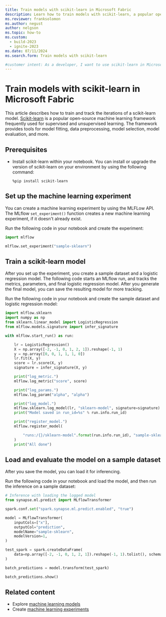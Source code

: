 ```yaml
---
title: Train models with scikit-learn in Microsoft Fabric
description: Learn how to train models with scikit-learn, a popular open-source machine learning framework frequently used for supervised and unsupervised learning.
ms.reviewer: franksolomon
ms.author: negust
author: nelgson
ms.topic: how-to
ms.custom:
  - build-2023
  - ignite-2023
ms.date: 07/11/2024
ms.search.form: Train models with scikit-learn

#customer intent: As a developer, I want to use scikit-learn in Microsoft Fabric so that I can train models for supervised and unsupervised learning.
---
```


# Train models with scikit-learn in Microsoft Fabric

This article describes how to train and track the iterations of a scikit-learn model. [Scikit-learn](https://scikit-learn.org/stable/) is a popular open-source machine learning framework frequently used for supervised and unsupervised learning. The framework provides tools for model fitting, data preprocessing, model selection, model evaluation, and more.

## Prerequisites

- Install scikit-learn within your notebook. You can install or upgrade the version of scikit-learn on your environment by using the following command:

   ```shell
   %pip install scikit-learn
   ```

## Set up the machine learning experiment

You can create a machine learning experiment by using the MLFLow API. The MLflow `set_experiment()` function creates a new machine learning experiment, if it doesn't already exist. 

Run the following code in your notebook and create the experiment:

```python
import mlflow

mlflow.set_experiment("sample-sklearn")
```

## Train a scikit-learn model

After you set up the experiment, you create a sample dataset and a logistic regression model. The following code starts an MLflow run, and tracks the metrics, parameters, and final logistic regression model. After you generate the final model, you can save the resulting model for more tracking.

Run the following code in your notebook and create the sample dataset and logistic regression model:

```python
import mlflow.sklearn
import numpy as np
from sklearn.linear_model import LogisticRegression
from mlflow.models.signature import infer_signature

with mlflow.start_run() as run:

    lr = LogisticRegression()
    X = np.array([-2, -1, 0, 1, 2, 1]).reshape(-1, 1)
    y = np.array([0, 0, 1, 1, 1, 0])
    lr.fit(X, y)
    score = lr.score(X, y)
    signature = infer_signature(X, y)

    print("log_metric.")
    mlflow.log_metric("score", score)

    print("log_params.")
    mlflow.log_param("alpha", "alpha")

    print("log_model.")
    mlflow.sklearn.log_model(lr, "sklearn-model", signature=signature)
    print("Model saved in run_id=%s" % run.info.run_id)

    print("register_model.")
    mlflow.register_model(

        "runs:/{}/sklearn-model".format(run.info.run_id), "sample-sklearn"
    )
    print("All done")
```

## Load and evaluate the model on a sample dataset

After you save the model, you can load it for inferencing.

Run the following code in your notebook and load the model, and then run the inference on a sample dataset:

```python
# Inference with loading the logged model
from synapse.ml.predict import MLflowTransformer

spark.conf.set("spark.synapse.ml.predict.enabled", "true")

model = MLflowTransformer(
    inputCols=["x"],
    outputCol="prediction",
    modelName="sample-sklearn",
    modelVersion=1,
)

test_spark = spark.createDataFrame(
    data=np.array([-2, -1, 0, 1, 2, 1]).reshape(-1, 1).tolist(), schema=["x"]
)

batch_predictions = model.transform(test_spark)

batch_predictions.show()
```

## Related content

- Explore [machine learning models](machine-learning-model.md)
- Create [machine learning experiments](machine-learning-experiment.md) 
